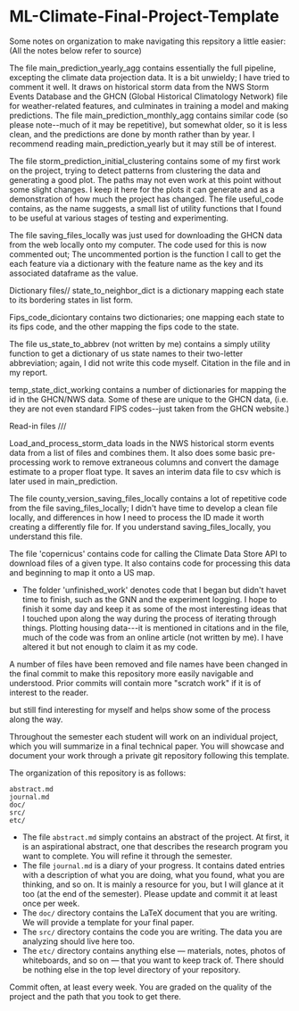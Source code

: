 # ML-Climate-Final-Project-Template



Some notes on organization to make navigating this repsitory a little easier:
(All the notes below refer to source)


The file main_prediction_yearly_agg contains essentially the full pipeline, excepting the climate data projection data.
It is a bit unwieldy; I have tried to comment it well. It draws on historical storm data from the NWS Storm Events Database
and the GHCN (Global Historical Climatology Network) file for weather-related features, and culminates in training a model and making predictions.
The file main_prediction_monthly_agg contains similar code (so please note--much of it may be repetitive), but somewhat older, so it is less clean, and the predictions are done by month rather than by year. I recommend reading main_prediction_yearly but it may still be of interest.

The file storm_prediction_initial_clustering contains some of my first work on the project, trying to detect patterns from clustering the data and generating a good plot. The paths may not even work at this point without some slight changes. I keep it here for the plots it can generate and as a demonstration of how much the project has changed.
The file useful_code contains, as the name suggests, a small list of utility functions that I found
to be useful at various stages of testing and experimenting.



The file saving_files_locally was just used for downloading the GHCN data from the web locally onto my computer. The code used for this is now commented out; The uncommented portion is the function I call to get the each feature via a dictionary with the feature name as the key and its associated dataframe as the value.

Dictionary files//
state_to_neighbor_dict is a dictionary mapping each state to its bordering states in list form.

Fips_code_diciontary contains two dictionaries; one mapping each state to its fips code, and the other mapping the fips code to the state.

The file us_state_to_abbrev (not written by me) contains a simply utility function to get a dictionary of us state names 
to their two-letter abbreviation; again, I did not write this code myself. Citation in the file and in my report.

temp_state_dict_working contains a number of dictionaries for mapping the id in the GHCN/NWS data. Some of these are unique to the GHCN data, (i.e. they are not even standard FIPS codes--just taken from the GHCN website.)

Read-in files ///

Load_and_process_storm_data loads in the NWS historical storm events data from a list of files and combines them. It also does some basic pre-processing work to remove extraneous columns and convert the damage estimate to a proper float type. It saves an interim data file to csv which is later used in main_prediction.

The file county_version_saving_files_locally contains a lot of repetitive code from the file saving_files_locally;
I didn't have time to develop a clean file locally, and differences in how I need to process the ID made it
worth creating a differently file for. If you understand saving_files_locally, you understand this file.

The file 'copernicus' contains code for calling the Climate Data Store API to download files of a given 
type. It also contains code for processing this data and beginning to map it onto a US map.

- The folder 'unfinished_work' denotes code that I began but didn't havet time to finish, 
such as the GNN and the experiment logging. I hope to finish it some day and keep it as some of the most interesting ideas that I touched upon along the way during the process of iterating through things. Plotting housing data---it is mentioned in citations and in the file, much of the code was from an online article (not written by me). I have altered it but not enough to claim it as my code.

A number of files have been removed and file names have been changed in the final commit to make this repository
more easily navigable and understood. Prior commits will contain more "scratch work" if it is of interest
to the reader.

but still find interesting for myself and helps show some of the process along the way.



Throughout the semester each student will work on an individual project, which you will summarize in a final technical paper. You will showcase and document your work through a private git repository following this template.

The organization of this repository is as follows:

```
abstract.md
journal.md
doc/
src/
etc/
```
- The file `abstract.md` simply contains an abstract of the project. At first, it is an aspirational abstract, one that describes the research program you want to complete. You will refine it through the semester.
- The file `journal.md` is a diary of your progress. It contains dated entries with a description of what you are doing, what you found, what you are thinking, and so on. It is mainly a resource for you, but I will glance at it too (at the end of the semester). Please update and commit it at least once per week.
- The `doc/` directory contains the LaTeX document that you are writing. We will provide a template for your final paper.
- The `src/` directory contains the code you are writing. The data you are analyzing should live here too.
- The `etc/` directory contains anything else — materials, notes, photos of whiteboards, and so on — that you want to keep track of.
There should be nothing else in the top level directory of your repository.

Commit often, at least every week. You are graded on the quality of the project and the path that you took to get there.